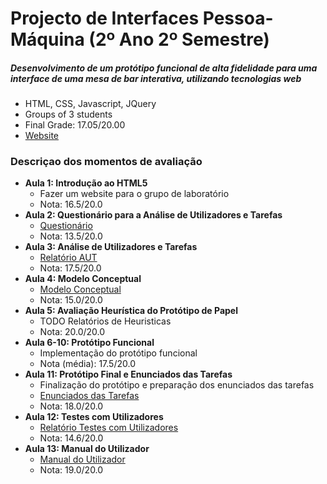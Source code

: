 # Projecto de Interfaces Pessoa-Máquina (2º Ano 2º Semestre)
##### Desenvolvimento de um protótipo funcional de alta fidelidade para uma interface de uma mesa de bar interativa, utilizando tecnologias web
- HTML, CSS, Javascript, JQuery
- Groups of 3 students
- Final Grade: 17.05/20.00
- [Website](https://web.ist.utl.pt/ist181115/IPM)

### Descriçao dos momentos de avaliação
- **Aula 1: Introdução ao HTML5**
  - Fazer um website para o grupo de laboratório
  - Nota: 16.5/20.0
- **Aula 2: Questionário para a Análise de Utilizadores e Tarefas**
  - [Questionário](https://docs.google.com/forms/d/15291QwKesLjI_KUNf2V2A-21-GuTXCw5z30FaUkB92g/viewform)
  - Nota: 13.5/20.0
- **Aula 3: Análise de Utilizadores e Tarefas**
  - [Relatório AUT](at2.pdf)
  - Nota: 17.5/20.0
- **Aula 4: Modelo Conceptual**
  - [Modelo Conceptual](mod-conceptual2.pdf)
  - Nota: 15.0/20.0
- **Aula 5: Avaliação Heurística do Protótipo de Papel**
  - TODO Relatórios de Heuristicas
  - Nota: 20.0/20.0
- **Aula 6-10: Protótipo Funcional**
  - Implementação do protótipo funcional
  - Nota (média): 17.5/20.0
- **Aula 11: Protótipo Final e Enunciados das Tarefas**
  - Finalização do protótipo e preparação dos enunciados das tarefas
  - [Enunciados das Tarefas](tarefas-criterios2.pdf)
  - Nota: 18.0/20.0
- **Aula 12: Testes com Utilizadores**
  - [Relatório Testes com Utilizadores](realtorioTestes2.pdf)
  - Nota: 14.6/20.0
- **Aula 13: Manual do Utilizador**
  - [Manual do Utilizador](manual.pdf)
  - Nota: 19.0/20.0
